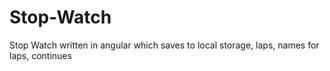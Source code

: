 # Stop-Watch
Stop Watch written in angular which saves to local storage, laps, names for laps, continues
